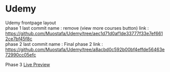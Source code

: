 # Udemy
Udemy frontpage layout </br>
phase 1 last commit name : remove (view more courses button) link : https://github.com/Muostafa/Udemy/tree/aec1d71d0af1de33777f33e7ef6612ce7bf45f8c </br> 
phase 2 last commit name : Final phase 2 link : https://github.com/Muostafa/Udemy/tree/a8acbd0c592b00bf4effde56463e72990cc05efc

Phase 3 [Live Preview](https://muostafa.github.io/Udemy/)

